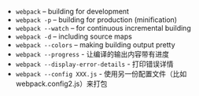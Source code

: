 - `webpack` – building for development
- `webpack -p` – building for production (minification)
- `webpack --watch` – for continuous incremental building
- `webpack -d` – including source maps
- `webpack --colors` – making building output pretty
- `webpack --progress` - 让编译的输出内容带有进度
- `webpack --display-error-details` - 打印错误详情
- `webpack --config XXX.js` - 使用另一份配置文件（比如 webpack.config2.js）来打包
